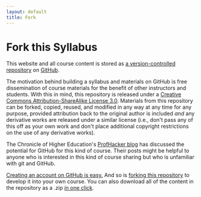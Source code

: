 ```yaml
---
layout: default
title: Fork
---
```


# Fork this Syllabus #

This website and all course content is stored as [a version-controlled repository](https://github.com/leeper/ampolcourse) on [GitHub](https://github.com/).

The motivation behind building a syllabus and materials on GitHub is free dissemination of course materials for the benefit of other instructors and students. With this in mind, this repository is released under a [Creative Commons Attribution-ShareAlike License 3.0](http://creativecommons.org/licenses/by-sa/3.0/). Materials from this repository can be forked, copied, reused, and modified in any way at any time for any purpose, provided attribution back to the original author is included *and* any derivative works are released under a similar license (i.e., don't pass any of this off as your own work and don't place additional copyright restrictions on the use of any derivative works).

The Chronicle of Higher Education's [ProfHacker blog](http://chronicle.com/blogs/profhacker/tag/github) has discussed the potential for GitHub for this kind of course. Their posts might be helpful to anyone who is interested in this kind of course sharing but who is unfamiliar with git and GitHub.

[Creating an account on GitHub is easy.](https://help.github.com/articles/signing-up-for-a-new-github-account) And so is [forking this repository](https://help.github.com/articles/fork-a-repo) to develop it into your own course. You can also download all of the content in the repository as a .zip [in one click](https://github.com/leeper/ampolcourse/archive/gh-pages.zip).
